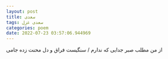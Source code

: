 ```yaml
---
layout: post
title: سعدی
tags: سعدی غزل
categories: poem
date: 2022-07-23 03:57:06.944969
---
```


از من مطلب صبر جدایی که ندارم / سنگیست فراق و دل محنت زده جامی
